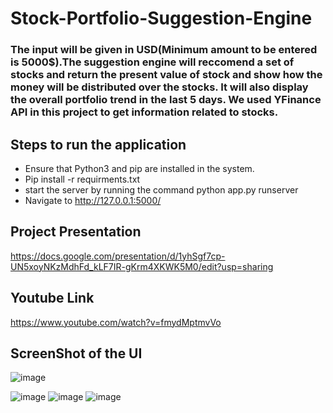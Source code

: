 
# Stock-Portfolio-Suggestion-Engine

### The input will be given in USD(Minimum amount to be entered is 5000$).The suggestion engine will reccomend a set of stocks and return the present value of stock and show how the money will be distributed over the stocks. It will also display the overall portfolio trend in the last 5 days. We used YFinance API in this project to get information related to stocks.

## Steps to run the application
- Ensure that Python3 and pip are installed in the system.
- Pip install -r requirments.txt
- start the server by running the command python app.py runserver
- Navigate to http://127.0.0.1:5000/

## Project Presentation
https://docs.google.com/presentation/d/1yhSgf7cp-UN5xoyNKzMdhFd_kLF7IR-gKrm4XKWK5M0/edit?usp=sharing

## Youtube Link
https://www.youtube.com/watch?v=fmydMptmvVo


## ScreenShot of the UI

![image](https://user-images.githubusercontent.com/89537171/169963464-d7057725-af64-4aa7-884e-0bfcf863d953.png)

![image](https://user-images.githubusercontent.com/89537171/169963482-72ac911e-92fe-4791-9743-9a7efea13124.png)
![image](https://user-images.githubusercontent.com/89537171/169963496-1154ee71-4e3b-4d8d-ab91-23576a72231b.png)
![image](https://user-images.githubusercontent.com/89537171/169963505-bd47ac62-0bed-4b91-bc24-2d45802aa98a.png)

